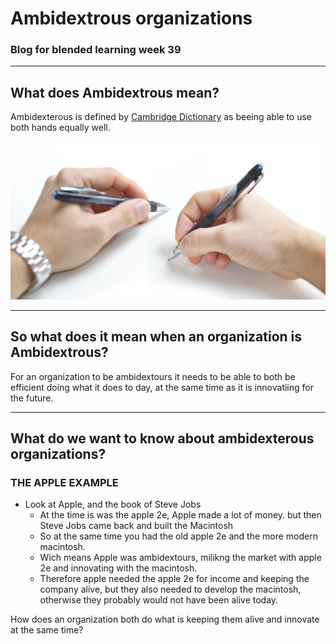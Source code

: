 # Ambidextrous organizations

### Blog for blended learning week 39 

---

## What does Ambidextrous mean?

Ambidexterous is defined by [Cambridge Dictionary](https://dictionary.cambridge.org/dictionary/english/ambidextrous) as beeing able to use both hands equally well. 

![Image of an ambidextrous person](istockphoto-173578716-170667a.jpg)

---

## So what does it mean when an organization is Ambidextrous? 

For an organization to be ambidextours it needs to be able to both be efficient doing what it does to day,
at the same time as it is innovatiing for the future. 

---

## What do we want to know about ambidexterous organizations? 

### THE APPLE EXAMPLE
- Look at Apple, and the book of Steve Jobs
    - At the time is was the apple 2e, Apple made a lot of money. 
    but then Steve Jobs came back and built the Macintosh
    - So at the same time you had the old apple 2e and the more modern
    macintosh. 
    - Wich means Apple was ambidextours, milikng the market with apple 2e
    and innovating with the macintosh. 
    - Therefore apple needed the apple 2e for income and keeping the     company alive, but they also needed to develop the macintosh, otherwise they probably would not have been alive today. 

How does an organization both do what is keeping them alive and innovate at the same time? 




